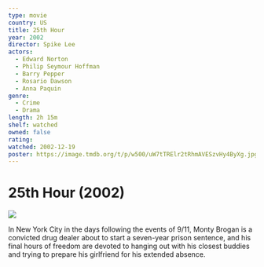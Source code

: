 ```yaml
---
type: movie
country: US
title: 25th Hour
year: 2002
director: Spike Lee
actors:
  - Edward Norton
  - Philip Seymour Hoffman
  - Barry Pepper
  - Rosario Dawson
  - Anna Paquin
genre:
  - Crime
  - Drama
length: 2h 15m
shelf: watched
owned: false
rating:
watched: 2002-12-19
poster: https://image.tmdb.org/t/p/w500/uW7tTRElr2tRhmAVESzvHy4ByXg.jpg
---
```


# 25th Hour (2002)

![](https://image.tmdb.org/t/p/w500/uW7tTRElr2tRhmAVESzvHy4ByXg.jpg)

In New York City in the days following the events of 9/11, Monty Brogan is a convicted drug dealer about to start a seven-year prison sentence, and his final hours of freedom are devoted to hanging out with his closest buddies and trying to prepare his girlfriend for his extended absence.